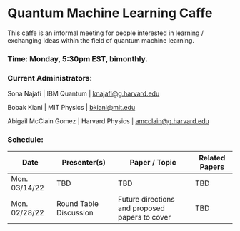 # Quantum Machine Learning Caffe
This caffe is an informal meeting for people interested in learning / exchanging ideas within the field of quantum machine learning. 

### Time: Monday, 5:30pm EST, bimonthly. 

### Current Administrators: 
Sona Najafi | IBM Quantum | knajafi@g.harvard.edu

Bobak Kiani | MIT Physics | bkiani@mit.edu

Abigail McClain Gomez | Harvard Physics | amcclain@g.harvard.edu

### Schedule: 

| Date           | Presenter(s)   | Paper / Topic   | Related Papers|
| -------------- | ---------------------- | ------------------------------------------------ | -------------- | 
| Mon. 03/14/22  | TBD | TBD | TBD |
| Mon. 02/28/22  | Round Table Discussion | Future directions and proposed papers to cover   | TBD | 
